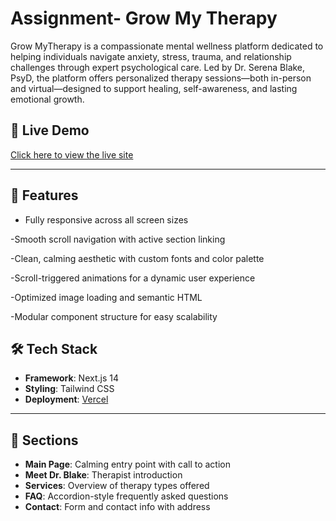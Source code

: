 # Assignment- Grow My Therapy

Grow MyTherapy is a compassionate mental wellness platform dedicated to helping individuals navigate anxiety, stress, trauma, and relationship challenges through expert psychological care. Led by Dr. Serena Blake, PsyD, the platform offers personalized therapy sessions—both in-person and virtual—designed to support healing, self-awareness, and lasting emotional growth.

## 🧠 Live Demo

[Click here to view the live site](https://get-my-therapy.vercel.app/)

---

## 📌 Features

- Fully responsive across all screen sizes

-Smooth scroll navigation with active section linking

-Clean, calming aesthetic with custom fonts and color palette

-Scroll-triggered animations for a dynamic user experience

-Optimized image loading and semantic HTML

-Modular component structure for easy scalability


## 🛠️ Tech Stack

- **Framework**: Next.js 14
- **Styling**: Tailwind CSS
- **Deployment**: [Vercel](https://vercel.com)

---

## 🧩 Sections

- **Main Page**: Calming entry point with call to action
- **Meet Dr. Blake**: Therapist introduction 
- **Services**: Overview of therapy types offered
- **FAQ**: Accordion-style frequently asked questions
- **Contact**: Form and contact info with address
  
